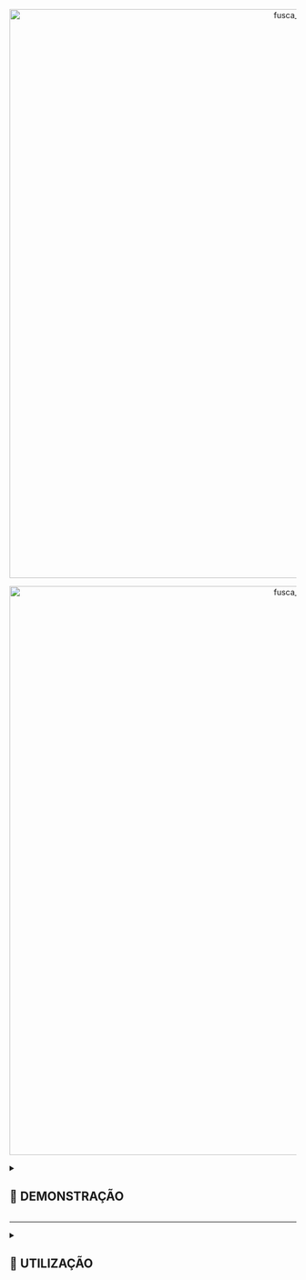 <p align="center">
  <img src="https://github.com/IM-NOT-AI/CP-Automobilistic-ComputerVision-BinaryDetection-SelfDriven-Security/assets/113378671/90c7e4dc-8429-4f50-b234-9c5725ffa1ba" alt="fusca_foto_ic" width="1000">
</p>

<p align="center">
  <img src="https://github.com/IM-NOT-AI/CP-Automobilistic-ComputerVision-BinaryDetection-SelfDriven-Security/assets/113378671/d4245819-e8e5-4710-ba9d-4fa8513d49b5" alt="fusca_foto_ic" width="1000">
</p>

<details>
  <summary><h2>🚗 DEMONSTRAÇÃO</h2></summary>
    
  <p align="center">
    <img src="https://github.com/IM-NOT-AI/CP-Automobilistic-ComputerVision-BinaryDetection-SelfDriven-Security/assets/113378671/3423ca03-691a-459f-a18f-772a95c1597e" alt="output" width="500">
  </p>

  <p>
  Este projeto demonstra um sistema inovador de detecção e reconhecimento automático utilizando visão computacional e aprendizado de máquina para identificar especificamente "Murilo" entre outros indivíduos. Utilizando uma câmera acoplada a um veículo (neste caso, um modelo simbólico como um "Fusca"), o sistema é capaz de discernir entre duas classes principais: "Murilo" e "Outros".

  A lógica do sistema é relativamente direta, mas altamente eficaz: ao detectar a presença de um indivíduo, ele classifica quem está à frente. Se "Murilo" for identificado dentro de um raio de 3 metros, o sistema ativa um mecanismo de controle mecânico que desengata a embreagem do veículo. Este processo é projetado para que, ao reconhecer "Murilo" a uma distância de até 3 metros, o carro automaticamente reduza sua velocidade ou pare, garantindo uma interação segura e controlada.

  O mecanismo por trás desse processo envolve o uso de técnicas avançadas de visão computacional com OpenCV para o processamento de imagens em tempo real e TensorFlow ou TFLite para o modelo de aprendizado de máquina que faz a distinção entre as classes. O controle do veículo é gerenciado por um sistema embarcado, como o Raspberry Pi, que se comunica com os componentes mecânicos para operar a embreagem com base na entrada do modelo de detecção.
  </p>
  
</details>

---

<details>
  <summary><h2>📘 UTILIZAÇÃO</h2></summary>
  <p align="center">
    <img src="https://github.com/IM-NOT-AI/IM-NOT-AI/assets/113378671/f2e975e4-44f2-48d3-b5f6-0b7dcfb61944" alt="pipeline-root" width="600" />
  </p>
  <br>
  <details>
    <summary><h3>01 - ENTENDIMENTO DO PROBLEMA</h3></summary>
    <p align="center">
      <img src="https://github.com/IM-NOT-AI/IM-NOT-AI/assets/113378671/1bee522f-4cec-424c-a663-d3d0714b3df2" alt="fusca_foto_ic" width="250">
    </p>
    O primeiro passo em direção ao desenvolvimento do projeto AssistenteSeguro FreioAntiColisão é o entendimento profundo do problema a ser resolvido. Este processo inicial é vital para a formulação de objetivos claros e a identificação das necessidades de dados, tecnologia e stakeholders envolvidos. A seguir, detalhamos os componentes essenciais desta fase: 
    <br><br>
    <details>
      <summary>📄 Definição do Objetivo</summary>
      O projeto, AssistenteSeguro FreioAntiColisão, é projetado para aumentar a segurança veicular desenvolvendo um sistema avançado de detecção capaz de identificar potenciais ameaças de colisão, focando especificamente em reconhecer "Murilo" e "Outros". Esta classificação binária visa acionar medidas preventivas apropriadas para evitar colisões.
    </details>
    <br>
    <details>
      <summary>📄 Relevância dos Dados</summary>
      A iniciativa depende de conjuntos de dados sintéticos e do mundo real que respeitam as leis de privacidade, incluindo a Lei Geral de Proteção de Dados (LGPD), garantindo a relevância e a conformidade legal dos dados para o treinamento de modelos robustos de aprendizado de máquina.
    </details>
    <br>
    <details>
      <summary>📄 Identificação do Caso de Uso</summary>
      O caso de uso primário gira em torno da integração deste sistema de detecção em mecanismos de segurança veicular, fornecendo alertas em tempo real e automatizando sistemas de frenagem para prevenir colisões.
    </details>
    <br>
    <details>
      <summary>📄 Análise de ROI</summary>
      A implementação desta tecnologia poderia reduzir significativamente o risco de acidentes, diminuindo os custos de seguro e potencialmente salvando vidas. O retorno sobre o investimento se estende além das economias financeiras, englobando benefícios sociais através do aumento da segurança nas estradas.
    </details>
    <br>
    <details>
      <summary>📄 Engajamento dos Stakeholders</summary>
      Os stakeholders-chave incluem fabricantes de veículos, companhias de seguro, órgãos regulatórios e usuários finais. Suas contribuições são cruciais para refinar os objetivos do projeto e garantir que a solução atenda às diversas necessidades e esteja em conformidade com os padrões da indústria.
    </details>
    <br>
    <details>
      <summary>📄 Especificação de Requisitos</summary>
      As especificações incluem alta precisão na detecção de objetos sob várias condições ambientais, latência mínima para processamento em tempo real e compatibilidade com sistemas veiculares existentes. O modelo também deve ser leve para implantação em dispositivos de borda, como o Raspberry Pi.
    </details>
    <br>
    <details>
      <summary>📄 Avaliação de Tecnologia</summary>
      Ao avaliar as tecnologias disponíveis, o TensorFlow Lite se destaca por sua capacidade de executar modelos de deep learning em dispositivos de borda de forma eficiente. Ele oferece a eficiência computacional necessária e suporta os requisitos do projeto para processamento em tempo real.
    </details>
    <br>
    A fase de entendimento do problema estabelece, assim, uma sólida fundação para o projeto AssistenteSeguro FreioAntiColisão, direcionando as etapas subsequentes com um planejamento estratégico e metas claras, visando a maximização da segurança veicular através da inovação em detecção baseada em IA.
  </details> <!-- Fechamento da seção "01 - ENTENDIMENTO DO PROBLEMA" -->
  <br>
  <!-- Início da seção "02 - MINERAÇÃO DE DADOS" -->
  <details>
    <summary><h3>02 - MINERAÇÃO DE DADOS</h3></summary>
    <p align="center">
      <img src="https://github.com/IM-NOT-AI/IM-NOT-AI/assets/113378671/f2a46085-ceef-46e6-aa71-81ca3923698e" alt="fusca_foto_ic" width="250">
    </p>
    O processo de mineração de dados no projeto AssistenteSeguro FreioAntiColisão é uma etapa crucial para compreender e extrair informações valiosas a partir dos dados coletados. Ao explorar profundamente os dados disponíveis, buscamos identificar padrões, relações e características que serão fundamentais para o treinamento eficaz do nosso sistema de detecção. A seguir, detalhamos os componentes essenciais desta fase:
    <br><br>
    <details>
      <summary>📄 Padrões de Reconhecimento de Objetos</summary>
      Utilizando técnicas de aprendizado de máquina, o sistema aprende padrões associados à presença de "Murilo" versus outras entidades no campo visual.
    </details>
    <br>
    <details>
      <summary>📄 Agrupamento de Imagens</summary>
      Para aumentar a eficiência do modelo, as imagens são agrupadas com base na semelhança. Esta abordagem ajuda no manuseio de grandes quantidades de dados ao agrupar imagens similares, melhorando assim o processo de aprendizagem ao focar em características distintas dentro de cada grupo.
    </details>
    <br>
    <details>
      <summary>📄 Detecção de Relacionamento Visual</summary>
      O sistema é projetado para entender e interpretar relacionamentos entre diferentes objetos dentro de uma imagem. Por exemplo, distinguir entre "Murilo" e "Outros" em vários contextos e configurações espaciais, aumentando a aplicabilidade do modelo em cenários do mundo real.
    </details>
    <br>
      A mineração de dados, portanto, é uma fase de preparação indispensável que equipa o projeto AssistenteSeguro FreioAntiColisão com o conhecimento e a capacidade de reconhecer e interpretar eficientemente as nuances visuais. Por meio desta etapa, estabelecemos uma base sólida para o treinamento do nosso modelo, garantindo que ele esteja bem-preparado para lidar com os desafios de detecção em cenários reais, reforçando assim a segurança veicular por meio da inovação tecnológica.
    <!-- Insira o conteúdo da seção "02 - ENTENDIMENTO DO PROBLEMA" aqui -->
  </details>
    <br>
  <!-- Início da seção "03 - PRÉ-PROCESSAMENTO DE DADOS" -->
  <details>
  <summary><h3>03 - PRÉ-PROCESSAMENTO DE DADOS</h3></summary>
    <p align="center">
      <img src="https://github.com/IM-NOT-AI/IM-NOT-AI/assets/113378671/995f23d8-e452-474a-b1a0-17394f9427f3" alt="fusca_foto_ic" width="250">
    </p>
  A fase de pré-processamento é fundamental na preparação dos dados de imagem brutos para treinamento eficaz do modelo, envolvendo diversas etapas críticas:
  <br><br>
  <details>
    <summary>📄 Redimensionamento</summary>
    As imagens são redimensionadas para dimensões uniformes para garantir consistência no tamanho dos dados de entrada para o modelo. Esta uniformidade é crucial para o processamento eficiente e aprendizado da rede neural a partir do conjunto de dados. No projeto, imagens dos diretórios "Murilo_Original_Bruto" e "Outros_Sintetico_Bruto" são redimensionadas para uma resolução padrão, facilitando o processamento e análise eficazes.
  </details>
  <br>
  <details>
    <summary>📄 Aumento</summary>
    Para melhorar a robustez do modelo contra o overfitting e aumentar sua capacidade de generalização, técnicas de aumento de dados são aplicadas. Isso inclui rotacionar, espelhar e escalar imagens para introduzir uma maior variedade de variabilidade de dados. A fase "S4_Argumentacao_Renomeamento" dentro do pipeline Murilo exemplifica isso, onde imagens são aumentadas para criar amostras adicionais de treinamento.
  </details>
  <br>
  <details>
    <summary>📄 Espelhamento</summary>
    Como parte do aumento de dados, imagens são espelhadas horizontal ou verticalmente para simular diferentes perspectivas e ângulos, aumentando a diversidade do conjunto de dados de treinamento.
  </details>
  <br>
  <details>
    <summary>📄 Deformação</summary>
    As imagens podem ser ligeiramente deformadas para simular diferentes ângulos de câmera e perspectivas, introduzindo mais variabilidade no conjunto de dados sem a necessidade de coletar novos dados.
  </details>
  <br>
  <details>
    <summary>📄 Limpeza</summary>
    O conjunto de dados é meticulosamente limpo para remover quaisquer dados irrelevantes ou enganosos que possam impactar negativamente o processo de aprendizado do modelo. Este passo envolve filtrar imagens que não contribuem para a compreensão do modelo de "Murilo" e "Outros", assegurando a qualidade e relevância do conjunto de dados.
  </details>
  <br>
  <details>
    <summary>📄 Seleção</summary>
    Um processo seletivo é utilizado para escolher as imagens mais representativas e diversas para o conjunto de treinamento, garantindo um conjunto de dados abrangente que encapsula uma ampla gama de cenários em que "Murilo" e "Outros" podem aparecer.
  </details>
  <br>
  A fase de pré-processamento é meticulosamente projetada para otimizar o conjunto de dados para a fase subsequente de treinamento, garantindo que o modelo seja exposto a dados de alta qualidade e variados que encapsulem a complexidade dos cenários do mundo real com os quais se deparará.
</details>
  <br>
<!-- Início da seção "04 - ANOTAÇÃO DE DADOS" -->
<details>
  <summary><h3>04 - ANOTAÇÃO DE DADOS</h3></summary>
    <p align="center">
      <img src="https://github.com/IM-NOT-AI/IM-NOT-AI/assets/113378671/997938c6-1806-4eb7-83d9-1b1190464e2e" alt="fusca_foto_ic" width="250">
    </p>
  A anotação de dados é um processo crucial no projeto AssistenteSeguro FreioAntiColisão, assegurando que o modelo compreenda precisamente o contexto e conteúdo de cada imagem. Esta etapa envolve várias tarefas meticulosas:
  <br><br>
  <details>
    <summary>📄 Anotação de Texto</summary>
    Isso envolve adicionar texto descritivo às imagens, identificando e rotulando os objetos de interesse dentro delas. No contexto deste projeto, anotações de texto podem especificar a presença de "Murilo" ou "Outros" na imagem, fornecendo um rótulo claro para o modelo aprender.
  </details>
  <br>
  <details>
    <summary>📄 Caixas Delimitadoras</summary>
    Caixas retangulares são desenhadas ao redor de cada instância de "Murilo" e "Outros" nas imagens. Essas caixas delimitadoras são cruciais para ensinar ao modelo onde o objeto está localizado na imagem e qual forma ele assume, focando a atenção do modelo em áreas específicas dentro dos dados visuais.
  </details>
  <br>
  <details>
    <summary>📄 Classificação</summary>
    Cada imagem ou objeto dentro de uma imagem é classificado em categorias pré-definidas. Para este projeto, as classificações primárias são "Murilo" e "Outros". Esta classificação binária simples é fundamental para o modelo entender quais objetos são de interesse primário.
  </details>
  <br>
  A anotação de dados estabelece a base para o modelo aprender com precisão a partir dos dados visuais. Ela transforma imagens brutas em um formato estruturado que o modelo de aprendizado de máquina pode entender e aprender, garantindo que o modelo seja bem treinado para identificar "Murilo" e "Outros" com precisão na fase de implantação.
</details>
 <br>
<!-- Início da seção "05 - TREINAMENTO DO MODELO" -->
<details>
  <summary><h3>05 - TREINAMENTO DO MODELO</h3></summary>
    <p align="center">
      <img src="https://github.com/IM-NOT-AI/IM-NOT-AI/assets/113378671/8bcc218c-112b-4a08-ae62-455e6db9b44f" alt="fusca_foto_ic" width="250">
    </p>
  O treinamento do modelo é um marco decisivo no desenvolvimento do projeto AssistenteSeguro FreioAntiColisão, onde as preparações meticulosas e os insights coletados nas fases anteriores são postos em prática. Este estágio transforma dados brutos e teorias em uma ferramenta pronta para salvar vidas, através da precisão e eficiência na detecção de possíveis colisões. Detalhamos abaixo os processos essenciais que compõem esta fase crítica:
  <br><br>
  <details>
    <summary>📄 Divisão de Dados</summary>
    O processo inicia com a organização dos dados em conjuntos específicos para treino, validação e teste, assegurando uma distribuição apropriada que facilita um aprendizado eficaz e uma avaliação precisa do modelo.
  </details>
  <br>
  <details>
    <summary>📄 Seleção do Modelo</summary>
    Utiliza-se a facilidade de escolher entre modelos pré-treinados disponíveis no TensorFlow Object Detection Model Zoo, permitindo o aproveitamento de arquiteturas comprovadas e agilizando o início do treinamento.
  </details>
  <br>
  <details>
    <summary>📄 Configuração de Parâmetros de Treinamento</summary>
    Configurações essenciais como o número de passos de treinamento (num_steps) e o tamanho do lote (batch_size) são definidas, possibilitando a customização do processo de treinamento para atender às necessidades específicas do projeto.
  </details>
  <br>
  <details>
    <summary>📄 Uso de TensorBoard para Monitoramento</summary>
    A integração com o TensorBoard permite o monitoramento do progresso do treinamento em tempo real, fornecendo insights valiosos sobre o desempenho do modelo, a evolução da perda e outras métricas relevantes.
  </details>
  <br>
  <details>
    <summary>📄 Avaliação de Performance e mAP</summary>
    Ao final do treinamento, o modelo é avaliado utilizando imagens de teste para inferência, seguido pelo cálculo do mAP (mean Average Precision), oferecendo uma métrica quantitativa da precisão do modelo.
  </details>
  <br>
  <details>
    <summary>📄 Exportação para TensorFlow Lite</summary>
    O modelo treinado é então convertido para o formato TensorFlow Lite, otimizando-o para implantação eficiente em dispositivos de borda, preparando o caminho para sua utilização em aplicações reais e cenários de detecção de objetos.
  </details>
  <br>
  Ao final do treinamento do modelo, solidificamos o coração tecnológico do AssistenteSeguro FreioAntiColisão, capacitando-o a realizar sua missão crítica de identificar ameaças de colisão e ativar medidas preventivas. Este passo conclui a transição de dados e teorias em uma aplicação prática, que promete transformar o panorama da segurança veicular através do poder da detecção baseada em IA.
</details>
 <br>
<!-- Início da seção "06 - AVALIAÇÃO E OTIMIZAÇÃO - (SOON)" -->
<!-- Início da seção "06 - AVALIAÇÃO E OTIMIZAÇÃO - (SOON)" -->
  <details>
    <summary><h3>06 - AVALIAÇÃO E OTIMIZAÇÃO - (SOON)</h3></summary>
    <br><br>
    <!-- Conteúdo de "06 - AVALIAÇÃO E OTIMIZAÇÃO" aqui -->
  </details> <!-- Fechamento correto da seção "06 - AVALIAÇÃO E OTIMIZAÇÃO" -->

  <br> <!-- Espaçamento opcional entre as seções -->
  
  <!-- Início da seção "07 - IMPLEMENTAÇÃO E MONITORAMENTO - (SOON)" -->
  <details>
    <summary><h3>07 - IMPLEMENTAÇÃO E MONITORAMENTO - (SOON)</h3></summary>
    <br><br>
    <!-- Conteúdo de "07 - IMPLEMENTAÇÃO E MONITORAMENTO" aqui -->
  </details> <!-- Correto: Esta tag fecha "07 - IMPLEMENTAÇÃO E MONITORAMENTO" -->

<!-- A tag de fechamento de "📘 UTILIZAÇÃO" deve vir aqui, depois de todas as seções internas estarem fechadas -->
</details> <!-- Fechamento da seção "📘 UTILIZAÇÃO" -->
